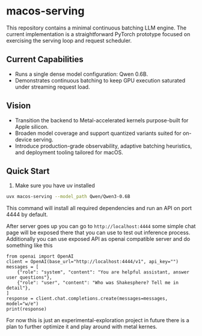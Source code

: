 # macos-serving

This repository contains a minimal continuous batching LLM engine. The current implementation is a straightforward PyTorch prototype focused on exercising the serving loop and request scheduler.

## Current Capabilities

- Runs a single dense model configuration: Qwen 0.6B.
- Demonstrates continuous batching to keep GPU execution saturated under streaming request load.

## Vision

- Transition the backend to Metal-accelerated kernels purpose-built for Apple silicon.
- Broaden model coverage and support quantized variants suited for on-device serving.
- Introduce production-grade observability, adaptive batching heuristics, and deployment tooling tailored for macOS.

## Quick Start

1. Make sure you have uv installed

```bash
uvx macos-serving --model_path Qwen/Qwen3-0.6B
```
This command will install all required dependencies and run an API on port 4444 by default.

After server goes up you can go to `http://localhost:4444` some simple chat page will be exposed there that you can use to test out inference process.
Additionally you can use exposed API as openai compatible server and do something like this
```
from openai import OpenAI
client = OpenAI(base_url="http://localhost:4444/v1", api_key="")
messages = [
    {"role": "system", "content": "You are helpful assistant, answer user questions"},
    {"role": "user", "content": "Who was Shakesphere? Tell me in detail"},
]
response = client.chat.completions.create(messages=messages, model="w/e")
print(response)
```

For now this is just an experimental-exploration project in future there is a plan to further optimize it and play around with metal kernes.

